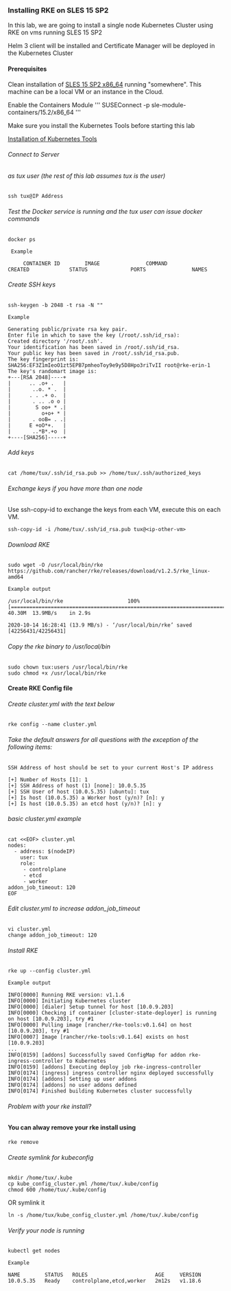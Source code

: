 ### Installing RKE on SLES 15 SP2

In this lab, we are going to install a single node Kubernetes Cluster using RKE on vms running SLES 15 SP2

Helm 3 client will be installed and Certificate Manager will be deployed in the Kubernetes Cluster

#### Prerequisites

Clean installation of <a href="InstallSLESonx86.md"> SLES 15 SP2 x86_64</a> running "somewhere".
This machine can be a local VM or an instance in the Cloud.

Enable the Containers Module
'''
SUSEConnect -p sle-module-containers/15.2/x86_64
'''

Make sure  you install the Kubernetes  Tools before starting this lab

<a href="InstallKubernetesTools.md">Installation of Kubernetes  Tools</a>

###### Connect to Server
###### as tux user (the rest of this lab assumes tux is the user)
```
ssh tux@IP Address
```

###### Test the Docker service is running and the tux user can issue docker commands
```
docker ps

 Example

     CONTAINER ID        IMAGE               COMMAND             CREATED             STATUS              PORTS               NAMES
```

###### Create SSH keys
```
ssh-keygen -b 2048 -t rsa -N ""

Example

Generating public/private rsa key pair.
Enter file in which to save the key (/root/.ssh/id_rsa):
Created directory '/root/.ssh'.
Your identification has been saved in /root/.ssh/id_rsa.
Your public key has been saved in /root/.ssh/id_rsa.pub.
The key fingerprint is:
SHA256:EF3Z1mIeoO1zt5EPB7pmheoToy9e9y5D8Hpo3riTvII root@rke-erin-1
The key's randomart image is:
+---[RSA 2048]----+
|      .. .o+ .   |
|       ..o. * .  |
|      . . .+ o.  |
|       . .. .o o |
|        S oo+ * .|
|          o+o+ * |
|       . ooB= . .|
|      E +oO*+.   |
|       ..*B*.+o  |
+----[SHA256]-----+
```


###### Add keys
```
cat /home/tux/.ssh/id_rsa.pub >> /home/tux/.ssh/authorized_keys
```

###### Exchange keys if you have more than one node
Use ssh-copy-id to exchange the keys from each VM, execute this on each VM.
```
ssh-copy-id -i /home/tux/.ssh/id_rsa.pub tux@<ip-other-vm>
```

###### Download RKE
```
sudo wget -O /usr/local/bin/rke https://github.com/rancher/rke/releases/download/v1.2.5/rke_linux-amd64

Example output

/usr/local/bin/rke                     100%[=========================================================================>]  40.30M  13.9MB/s    in 2.9s

2020-10-14 16:28:41 (13.9 MB/s) - ‘/usr/local/bin/rke’ saved [42256431/42256431]
```

###### Copy the rke binary to /usr/local/bin
```
sudo chown tux:users /usr/local/bin/rke
sudo chmod +x /usr/local/bin/rke
```

#### Create RKE Config file

###### Create cluster.yml with the text below
```
rke config --name cluster.yml
```

###### Take the default answers for all questions with the exception of the following items:
```
SSH Address of host should be set to your current Host's IP address

[+] Number of Hosts [1]: 1
[+] SSH Address of host (1) [none]: 10.0.5.35
[+] SSH User of host (10.0.5.35) [ubuntu]: tux
[+] Is host (10.0.5.35) a Worker host (y/n)? [n]: y
[+] Is host (10.0.5.35) an etcd host (y/n)? [n]: y
```
###### basic cluster.yml example
```
cat <<EOF> cluster.yml
nodes:
  - address: $(nodeIP)
    user: tux
    role:
     - controlplane
     - etcd
     - worker
addon_job_timeout: 120
EOF
```
###### Edit cluster.yml to increase addon_job_timeout

    vi cluster.yml
    change addon_job_timeout: 120

###### Install RKE

```
rke up --config cluster.yml

Example output

INFO[0000] Running RKE version: v1.1.6
INFO[0000] Initiating Kubernetes cluster
INFO[0000] [dialer] Setup tunnel for host [10.0.9.203]
INFO[0000] Checking if container [cluster-state-deployer] is running on host [10.0.9.203], try #1
INFO[0000] Pulling image [rancher/rke-tools:v0.1.64] on host [10.0.9.203], try #1
INFO[0007] Image [rancher/rke-tools:v0.1.64] exists on host [10.0.9.203]
...
INFO[0159] [addons] Successfully saved ConfigMap for addon rke-ingress-controller to Kubernetes
INFO[0159] [addons] Executing deploy job rke-ingress-controller
INFO[0174] [ingress] ingress controller nginx deployed successfully
INFO[0174] [addons] Setting up user addons
INFO[0174] [addons] no user addons defined
INFO[0174] Finished building Kubernetes cluster successfully
```

###### Problem with your rke install?
#### You can alway remove your rke install using

```
rke remove
```

###### Create symlink for kubeconfig
```
mkdir /home/tux/.kube
cp kube_config_cluster.yml /home/tux/.kube/config
chmod 600 /home/tux/.kube/config
```
OR symlink it
```
ln -s /home/tux/kube_config_cluster.yml /home/tux/.kube/config
```

###### Verify your node is running
```
kubectl get nodes

Example

NAME        STATUS   ROLES                      AGE     VERSION
10.0.5.35   Ready    controlplane,etcd,worker   2m12s   v1.18.6
```


